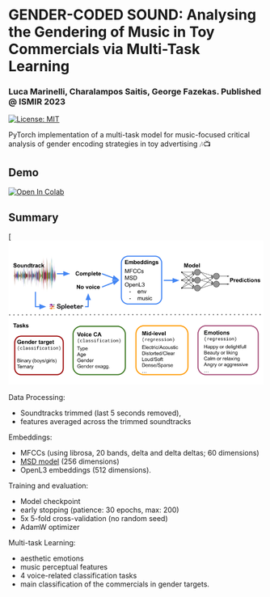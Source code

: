 # GENDER-CODED SOUND: Analysing the Gendering of Music in Toy Commercials via Multi-Task Learning
### Luca Marinelli, Charalampos Saitis, George Fazekas. Published @ ISMIR 2023
[![License: MIT](https://img.shields.io/badge/License-MIT-yellow.svg)](https://opensource.org/licenses/MIT)

PyTorch implementation of a multi-task model for music-focused critical analysis of gender encoding strategies in toy advertising 🎶📺

## Demo
<a href="https://colab.research.google.com/drive/1UMGSIEglIpPHSD2iCOKd72QeLUYEAI2R?usp=sharing">
  <img src="https://colab.research.google.com/assets/colab-badge.svg" alt="Open In Colab"/>
</a>

## Summary

[![Tasks diagram](https://github.com/marinelliluca/gender_coded_sound_ismir2023/blob/main/tasks_diagram.png)

Data Processing: 
- Soundtracks trimmed (last 5 seconds removed), 
- features averaged across the trimmed soundtracks

Embeddings: 
- MFCCs (using librosa, 20 bands, delta and delta deltas; 60 dimensions)
- [MSD model](https://github.com/marinelliluca/transformer-based-music-auto-tagging) (256 dimensions)
- OpenL3 embeddings (512 dimensions).

Training and evaluation: 
- Model checkpoint
- early stopping (patience: 30 epochs, max: 200)
- 5x 5-fold cross-validation (no random seed)
- AdamW optimizer

Multi-task Learning: 
- aesthetic emotions
- music perceptual features
- 4 voice-related classification tasks
- main classification of the commercials in gender targets.
